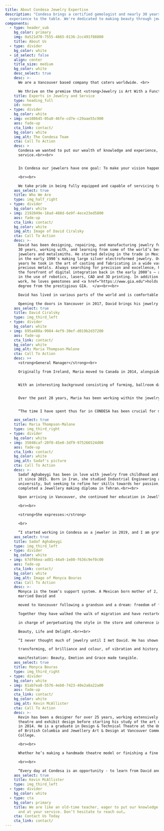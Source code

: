 ```yaml
---
title: About Condesa Jewelry Expertise
description: "Condesa brings a certified gemologist and nearly 30 years of
  experience to the table. We're dedicated to making beauty through jewelry. "
components:
  - type: header_sub
    bg_color: primary
    img: 0a521d70-7555-4865-0136-2cc491f88800
    title: About Us
  - type: divider
    bg_color: white
  - id_select: false
    align: center
    title_size: medium
    bg_color: white
    desc_select: true
    desc: >-
      We are a Vancouver based company that caters worldwide. <br>

      We thrive on the premise that <strong>Jewelry is Art With a Function</strong>.
    title: Experts in Jewelry and Service
    type: heading_full
    id: none
  - type: divider
    bg_color: white
  - img: ee108645-05a0-46fe-cd7e-c29aae55c900
    aos: fade-up
    cta_link: contact/
    bg_color: white
    img_alt: The Condesa Team
    cta: Call To Action
    desc: >
      Condesa we wanted to put our wealth of knowledge and experience, at your
      service.<br><br>


      In Condesa our jewelers have one goal: To make your vision happen, to transform your precious idea into a stunning reality. We love witnessing emotions turn into brilliance, colour and design. <strong>We stand in awe of beauty.</strong>

      <br><br>

      We take pride in being fully equipped and capable of servicing top-level clientele. Our workshop/store is a place where one on one connection sparks creativity, prompts trust and promotes the expression of the self. Without fail, the creations that result from this experience satisfy the need and often exceed expectations. 
    aos_select: true
    title: Who We Are
    type: img_half_right
  - type: divider
    bg_color: white
  - img: 2192049e-18ad-488d-6e9f-4ece23ed5800
    aos: fade-up
    cta_link: contact/
    bg_color: white
    img_alt: Image of David Ciralsky
    cta: Call To Action
    desc: >-
      David has been designing, repairing, and manufacturing jewelry for nearly
      30 years, working with, and learning from some of the world’s best
      jewelers and metalsmiths. He started delving in the trade in Mexico City
      in the early 1990´s making large silver electroformed jewelry. Over the
      years he took in the art of casting and fabricating in a wide variety of
      precious metals. Always searching for precision and excellence, he was at
      the forefront of digital integration back in the early 2000’s – a pioneer
      in the use of robotics, lasers, CAD and 3D printing. In addition to metal
      work, he loves gemstones and <a href="https://www.gia.edu">holds a G.G.
      degree from the prestigious GIA.  </a><br><br>

      David has lived in various parts of the world and is comfortable chatting in several languages including English, Hebrew, and Spanish. <br><br>

      Opening the doors in Vancouver in 2017, David brings his jewelry knowledge and talent to you at Condesa Jewelry Expertise on Main St.
    aos_select: true
    title: David Ciralsky
    type: img_third_left
  - type: divider
    bg_color: white
  - img: 695a480a-9984-4ef9-30ef-d019b2d37200
    aos: fade-up
    cta_link: contact/
    bg_color: white
    img_alt: Maria Thompson-Malone
    cta: Call To Action
    desc: >+
      <strong>General Manager</strong><br>

      Originally from Ireland, Maria moved to Canada in 2014, alongside her husband Ivan.<br><br>


      With an interesting background consisting of farming, ballroom dancing, art & design, and even time in the army! The world of jewelry has been a constant throughout her life. As a child she would create her own jewelry, taking pieces and elements from her environment, and developing a look that was unique at the time.<br><br>


      Over the past 28 years, Maria has been working within the jewelry industry. Learning silversmithing, horology, body piercing, as well as jade carving and lapidary along the way. In 2017 she first met David and by 2018, she was welcomed into the Condesa Jewelry Expertise team as the stores General Manager. Since then, she has been working alongside David at CONDESA.<br><br>


      “The time I have spent thus far in CONDESA has been crucial for my understanding of the industry, for David is always willing to clarify my endless curiosity, expanding my knowledge not only of the gemstones and precious metals that I love so much, but to all aspects of the trade”.

    aos_select: true
    title: Maria Thompson-Malone
    type: img_third_right
  - type: divider
    bg_color: white
  - img: 35048caf-20f0-45e0-3df9-975266524d00
    aos: fade-up
    cta_link: contact/
    bg_color: white
    img_alt: Sadaf's picture
    cta: Call To Action
    desc: >-
      Sadaf Aghabeygi has been in love with jewelry from childhood and active in
      it since 2015. Born in Iran, she studied Industrial Engineering at
      university, but seeking to refine her skills towards her passion,
      completed a Jewellery making diploma in Tehran.<br><br>

      Upon arriving in Vancouver, she continued her education in Jewellery Art & Design at the VCC where she was awarded for outstanding achievement in Gemmology and graduated with honours.

      <br><br>

      <strong>She expresses:</strong>

      <br>

      “I started working in Condesa as a jeweler in 2019, and I am grateful for being a part of this amazing team. I do the finishing of custom pieces and all kinds of repairs and renovations under the supervision of David, which is the greatest honor of my career”.
    aos_select: true
    title: Sadaf Aghabeygi
    type: img_third_left
  - type: divider
    bg_color: white
  - img: 67df66ea-ad81-44a9-1e80-f636c9ef0c00
    aos: fade-up
    cta_link: contact/
    bg_color: white
    img_alt: Image of Monyca Bouras
    cta: Call To Action
    desc: >-
      Monyca is the team’s support system. A Mexican born mother of 2, Monyca
      married David and

      moved to Vancouver following a grandson and a dream: freedom of fear.<br><br>

      Together they have walked the walk of migration and have restarted life at an unlikely age. She

      in charge of perpetuating the style in the store and coherence in the flow. She is devoted to

      Beauty, Life and Delight.<br><br>

      “I never thought much of jewelry until I met David. He has shown me a world of melting and

      transforming, of brilliance and colour, of vibration and history, endless possibilities of

      manifestation: Beauty, Emotion and Grace made tangible.
    aos_select: true
    title: Monyca Bouras
    type: img_third_right
  - type: divider
    bg_color: white
  - img: 81ab7ea8-5576-4eb0-7423-40e2a8a22a00
    aos: fade-up
    cta_link: contact/
    bg_color: white
    img_alt: Kevin McAllister
    cta: Call To Action
    desc: >-
      Kevin has been a designer for over 25 years, working extensively in
      theatre and exhibit design before starting his study of the art of jewelry
      in 2014. He is a graduate in Design & Technical Theatre at the University
      of British Columbia and Jewellery Art & Design at Vancouver Community
      College. 

      <br><br>

      Whether he’s making a handmade theatre model or finishing a fine piece of jewelry, he is able to balance precision with creativity. He brings an eye for detail and a spirit of curiosity to all of his work.  

      <br><br>

      “Every day at Condesa is an opportunity - to learn from David and the team and to learn the intricacies of each piece of jewelry we create or reimagine.”<br><br>
    aos_select: true
    title: Kevin McAllister
    type: img_third_left
  - type: divider
    bg_color: white
  - type: cta
    bg_color: primary
    title: We are like an old-time teacher, eager to put our knowledge to the test
      and at your service. Don’t hesitate to reach out…
    cta: Contact Us Today
    cta_link: contact/
---
```

